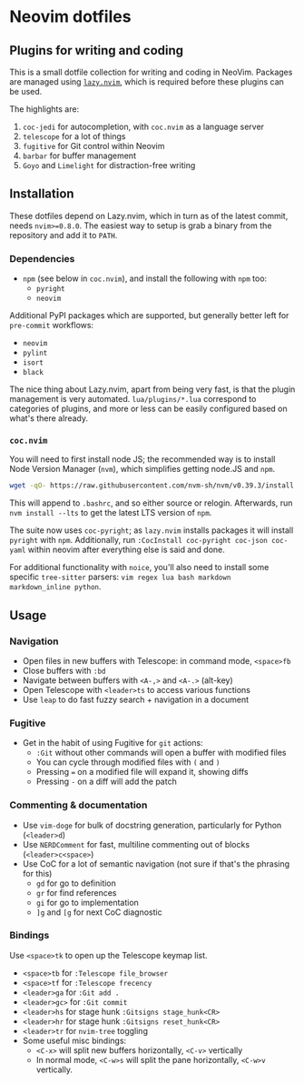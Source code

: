 # Neovim dotfiles

## Plugins for writing and coding

This is a small dotfile collection for writing and coding in NeoVim. Packages
are managed using [`lazy.nvim`](https://github.com/folke/lazy.nvim), which
is required before these plugins can be used.

The highlights are:

1. `coc-jedi` for autocompletion, with `coc.nvim` as a language server
2. `telescope` for a lot of things
3. `fugitive` for Git control within Neovim
4. `barbar` for buffer management
5. `Goyo` and `Limelight` for distraction-free writing


## Installation

These dotfiles depend on Lazy.nvim, which in turn as of the latest commit, needs
`nvim>=0.8.0`. The easiest way to setup is grab a binary from the repository and
add it to `PATH`.

### Dependencies

- `npm` (see below in `coc.nvim`), and install the following with `npm` too:
    - `pyright`
    - `neovim`

Additional PyPI packages which are supported, but generally better left for `pre-commit`
workflows:

- `neovim`
- `pylint`
- `isort`
- `black`

The nice thing about Lazy.nvim, apart from being very fast, is that the plugin
management is very automated. `lua/plugins/*.lua` correspond to categories of
plugins, and more or less can be easily configured based on what's there already.

### `coc.nvim`

You will need to first install node JS; the recommended way is to install Node Version Manager
(`nvm`), which simplifies getting node.JS and `npm`.

```bash
wget -qO- https://raw.githubusercontent.com/nvm-sh/nvm/v0.39.3/install.sh | bash
```

This will append to `.bashrc`, and so either source or relogin. Afterwards, run `nvm install --lts`
to get the latest LTS version of `npm`.

The suite now uses `coc-pyright`; as `lazy.nvim` installs packages it will install `pyright`
with `npm`. Additionally, run `:CocInstall coc-pyright coc-json coc-yaml` within neovim after everything else
is said and done.

For additional functionality with `noice`, you'll also need to install some specific
`tree-sitter` parsers: `vim regex lua bash markdown markdown_inline python`.

## Usage

### Navigation

- Open files in new buffers with Telescope: in command mode, `<space>fb`
- Close buffers with `:bd`
- Navigate between buffers with `<A-,>` and `<A-.>` (alt-key)
- Open Telescope with `<leader>ts` to access various functions
- Use `leap` to do fast fuzzy search + navigation in a document

### Fugitive

- Get in the habit of using Fugitive for `git` actions:
    - `:Git` without other commands will open a buffer with modified files
    - You can cycle through modified files with `(` and `)`
    - Pressing `=` on a modified file will expand it, showing diffs
    - Pressing `-` on a diff will add the patch

### Commenting & documentation

- Use `vim-doge` for bulk of docstring generation, particularly for Python (`<leader>d`)
- Use `NERDComment` for fast, multiline commenting out of blocks (`<leader>c<space>`)
- Use CoC for a lot of semantic navigation (not sure if that's the phrasing for this)
    - `gd` for go to definition
    - `gr` for find references
    - `gi` for go to implementation
    - `]g` and `[g` for next CoC diagnostic

### Bindings

Use `<space>tk` to open up the Telescope keymap list.

- `<space>tb` for `:Telescope file_browser`
- `<space>tf` for `:Telescope frecency`
- `<leader>ga` for `:Git add .`
- `<leader>gc>` for `:Git commit`
- `<leader>hs` for stage hunk `:Gitsigns stage_hunk<CR>`
- `<leader>hr` for stage hunk `:Gitsigns reset_hunk<CR>`
- `<leader>tr` for `nvim-tree` toggling
- Some useful misc bindings:
    - `<C-x>` will split new buffers horizontally, `<C-v>` vertically
    - In normal mode, `<C-w>s` will split the pane horizontally, `<C-w>v` vertically.
